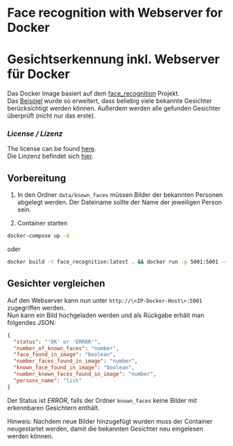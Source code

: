 # Face recognition with Webserver for Docker
# Gesichtserkennung inkl. Webserver für Docker

Das Docker Image basiert auf dem [face_recognition](https://github.com/ageitgey/face_recognition) Projekt. \
Das [Beispiel](https://raw.githubusercontent.com/ageitgey/face_recognition/master/examples/web_service_example.py) wurde so erweitert, dass beliebig viele bekannte Gesichter berücksichtigt werden können. Außerdem werden alle gefunden Gesichter überprüft (nicht nur das erste).


### *License / Lizenz*
The license can be found [here](https://raw.githubusercontent.com/ageitgey/face_recognition/master/LICENSE). \
Die Linzenz befindet sich [hier](https://raw.githubusercontent.com/ageitgey/face_recognition/master/LICENSE).


## Vorbereitung

1. In den Ordner ``data/known_faces`` müssen Bilder der bekannten Personen abgelegt werden. Der Dateiname sollte der Name der jeweiligen Person sein.

2. Container starten

```bash
docker-compose up -d
```

oder

```bash
docker build -t face_recognition:latest . && docker run -p 5001:5001 -v ./data/:/root/face_rec face_recognition
```

## Gesichter vergleichen

Auf den Webserver kann nun unter ``http://\<IP-Docker-Host\>:5001`` zugegriffen werden. \
Nun kann ein Bild hochgeladen werden und als Rückgabe erhält man folgendes JSON:

```JSON
{
  "status": "'OK' or 'ERROR'",
  "number_of_known_faces": "number",
  "face_found_in_image": "boolean",
  "number_faces_found_in_image": "number",
  "known_face_found_in_image": "boolean",
  "number_known_faces_found_in_image": "number",
  "persons_name": "list"
}
```

Der Status ist *ERROR*, falls der Ordner ``known_faces`` keine Bilder mit erkennbaren Gesichtern enthält.

Hinweis: Nachdem neue Bilder hinzugefügt wurden muss der Container neugestartet werden, damit die bekannten Gesichter neu eingelesen werden können.
